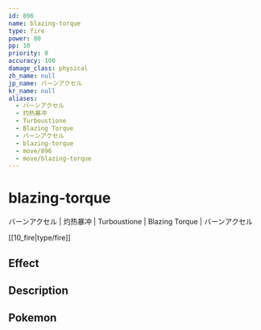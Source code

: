 ```yaml
---
id: 896
name: blazing-torque
type: fire
power: 80
pp: 10
priority: 0
accuracy: 100
damage_class: physical
zh_name: null
jp_name: バーンアクセル
kr_name: null
aliases:
  - バーンアクセル
  - 灼热暴冲
  - Turboustione
  - Blazing Torque
  - バーンアクセル
  - blazing-torque
  - move/896
  - move/blazing-torque
---
```

# blazing-torque
    
バーンアクセル | 灼热暴冲 | Turboustione | Blazing Torque | バーンアクセル

[[10_fire|type/fire]]

## Effect



## Description



## Pokemon



